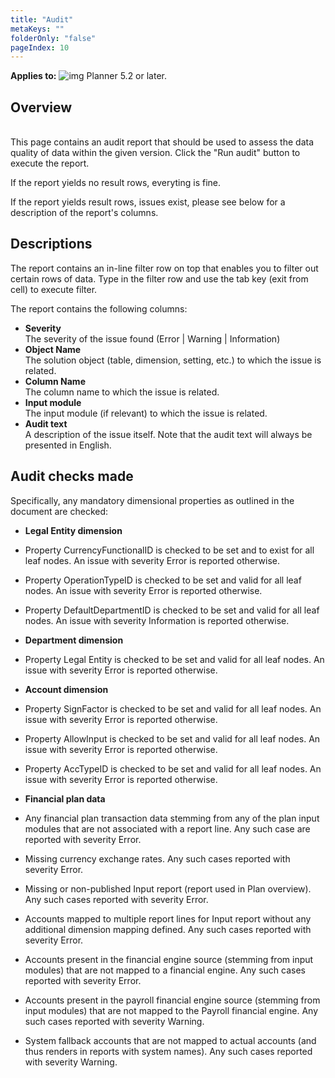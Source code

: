 ```yaml
---
title: "Audit"
metaKeys: ""
folderOnly: "false"
pageIndex: 10
---
```


**Applies to:** ![img](https://profitbasedocs.blob.core.windows.net/icons/yes-icon.png) Planner 5.2 or later.

## Overview

<br/>
This page contains an audit report that should be used to assess the data quality of data within the given version. Click the "Run audit" button to execute the report.

If the report yields no result rows, everyting is fine.

If the report yields result rows, issues exist, please see below for a description of the report's columns.
<br/>

## Descriptions

The report contains an in-line filter row on top that enables you to filter out certain rows of data. Type in the filter row and use the tab key (exit from cell) to execute filter.

The report contains the following columns:

- **Severity**<br/>
The severity of the issue found (Error | Warning | Information)
- **Object Name**<br/>
The solution object (table, dimension, setting, etc.) to which the issue is related.
- **Column Name**<br/>
The column name to which the issue is related.
- **Input module**<br/>
The input module (if relevant) to which the issue is related.
- **Audit text**<br/>
A description of the issue itself. Note that the audit text will always be presented in English.<br/>

## Audit checks made

Specifically, any mandatory dimensional properties as outlined in the document are checked:

- **Legal Entity dimension**<br/>
- Property CurrencyFunctionalID is checked to be set and to exist for all leaf nodes. An issue with severity Error is reported otherwise.
- Property OperationTypeID is checked to be set and valid for all leaf nodes. An issue with severity Error is reported otherwise.
- Property DefaultDepartmentID is checked to be set and valid for all leaf nodes. An issue with severity Information is reported otherwise.

- **Department dimension**<br/>
- Property Legal Entity is checked to be set and valid for all leaf nodes. An issue with severity Error is reported otherwise.

- **Account dimension**<br/>
- Property SignFactor is checked to be set and valid for all leaf nodes. An issue with severity Error is reported otherwise.
- Property AllowInput is checked to be set and valid for all leaf nodes. An issue with severity Error is reported otherwise.
- Property AccTypeID is checked to be set and valid for all leaf nodes. An issue with severity Error is reported otherwise.

- **Financial plan data**<br/>

- Any financial plan transaction data stemming from any of the plan input modules that are not associated with a report line. Any such case are reported with severity Error.
- Missing currency exchange rates. Any such cases reported with severity Error.
- Missing or non-published Input report (report used in Plan overview). Any such cases reported with severity Error.
- Accounts mapped to multiple report lines for Input report without any additional dimension mapping defined. Any such cases reported with severity Error.
- Accounts present in the financial engine source (stemming from input modules) that are not mapped to a financial engine. Any such cases reported with severity Error.
- Accounts present in the payroll financial engine source (stemming from input modules) that are not mapped to the Payroll financial engine. Any such cases reported with severity Warning.
- System fallback accounts that are not mapped to actual accounts (and thus renders in reports with system names). Any such cases reported with severity Warning.

